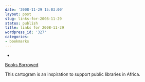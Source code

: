 ```yaml
---
date: '2008-11-29 15:03:00'
layout: post
slug: links-for-2008-11-29
status: publish
title: links for 2008-11-29
wordpress_id: '327'
categories:
- bookmarks
---
```


  *


[Books Borrowed](http://www.worldmapper.org/posters/worldmapper_map344_ver5.pdf)


This cartogram is an inspiration to support public libraries in Africa.



